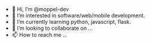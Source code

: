 - 👋 Hi, I’m @moppel-dev
- 👀 I’m interested in software/web/mobile development.
- 🌱 I’m currently learning python, javascript, flask.
- 💞️ I’m looking to collaborate on ...
- 📫 How to reach me ...

<!---
moppel-dev/moppel-dev is a ✨ special ✨ repository because its `README.md` (this file) appears on your GitHub profile.
You can click the Preview link to take a look at your changes.
--->
